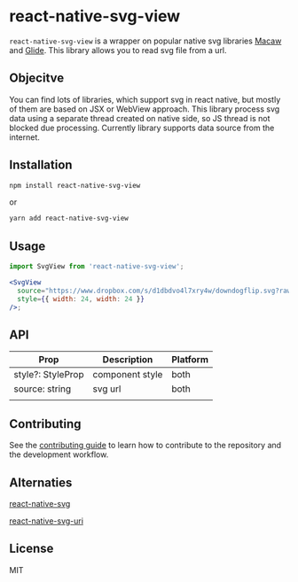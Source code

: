 # react-native-svg-view

`react-native-svg-view` is a wrapper on popular native svg libraries [Macaw](https://github.com/exyte/Macaw) and [Glide](https://github.com/bumptech/glide). This library allows you to read svg file from a url.

## Objecitve

You can find lots of libraries, which support svg in react native, but mostly of them are based on JSX or WebView approach. This library process svg data using a separate thread created on native side, so JS thread is not blocked due processing. Currently library supports data source from the internet.

## Installation

```sh
npm install react-native-svg-view
```

or

```sh
yarn add react-native-svg-view
```

## Usage

```jsx
import SvgView from 'react-native-svg-view';

<SvgView
  source="https://www.dropbox.com/s/d1dbdvo4l7xry4w/downdogflip.svg?raw=1"
  style={{ width: 24, width: 24 }}
/>;
```

## API

| Prop                         | Description     | Platform |
| ---------------------------- | --------------- | -------- |
| style?: StyleProp<ViewStyle> | component style | both     |
| source: string               | svg url         | both     |
|                              |                 |          |

## Contributing

See the [contributing guide](CONTRIBUTING.md) to learn how to contribute to the repository and the development workflow.

## Alternaties

[react-native-svg](https://github.com/react-native-svg/react-native-svg)

[react-native-svg-uri](https://github.com/vault-development/react-native-svg-uri)

## License

MIT
